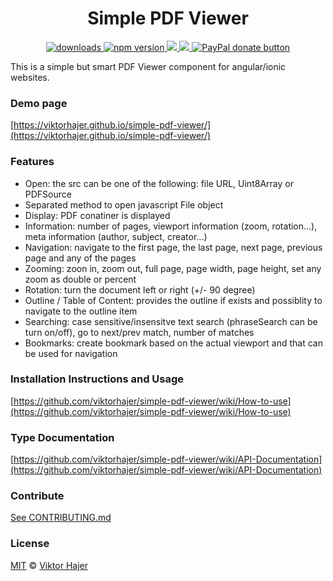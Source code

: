 <h1 align="center">Simple PDF Viewer</h1>

<p align="center">
  <a href="https://www.npmjs.com/package/simple-pdf-viewer">
    <img src="https://img.shields.io/npm/dm/simple-pdf-viewer.svg?style=flat" alt="downloads">
  </a>
  <a href="https://badge.fury.io/js/simple-pdf-viewer">
    <img src="https://badge.fury.io/js/simple-pdf-viewer.svg" alt="npm version">
  </a>
  <a href="https://david-dm.org/viktorhajer/simple-pdf-viewer" title="dependencies status">
    <img src="https://david-dm.org/viktorhajer/simple-pdf-viewer/status.svg"/>
  </a>
  <a href="https://travis-ci.org/viktorhajer/simple-pdf-viewer" title="test">
    <img src="https://travis-ci.org/viktorhajer/simple-pdf-viewer.svg?branch=master"/>
  </a>
  <a href="https://www.paypal.me/viktorhajer" title="Donate to this project using Paypal">
    <img src="https://img.shields.io/badge/paypal-donate-green.svg" alt="PayPal donate button" />
  </a>
</p>

This is a simple but smart PDF Viewer component for angular/ionic websites. 

### Demo page
[https://viktorhajer.github.io/simple-pdf-viewer/](https://viktorhajer.github.io/simple-pdf-viewer/)

### Features

* Open: the src can be one of the following: file URL, Uint8Array or PDFSource
* Separated method to open javascript File object
* Display: PDF conatiner is displayed
* Information: number of pages, viewport information (zoom, rotation...), meta information (author, subject, creator...)
* Navigation: navigate to the first page, the last page, next page, previous page and any of the pages
* Zooming: zoon in, zoom out, full page, page width, page height, set any zoom as double or percent
* Rotation: turn the document left or right (+/- 90 degree)
* Outline / Table of Content: provides the outline if exists and possiblity to navigate to the outline item
* Searching: case sensitive/insensitve text search (phraseSearch can be turn on/off), go to next/prev match, number of matches
* Bookmarks: create bookmark based on the actual viewport and that can be used for navigation

### Installation Instructions and Usage
[https://github.com/viktorhajer/simple-pdf-viewer/wiki/How-to-use](https://github.com/viktorhajer/simple-pdf-viewer/wiki/How-to-use)

### Type Documentation
[https://github.com/viktorhajer/simple-pdf-viewer/wiki/API-Documentation](https://github.com/viktorhajer/simple-pdf-viewer/wiki/API-Documentation)

### Contribute
[See CONTRIBUTING.md](CONTRIBUTING.md)

### License
[MIT](https://tldrlegal.com/license/mit-license) © [Viktor Hajer](https://github.com/viktorhajer)
